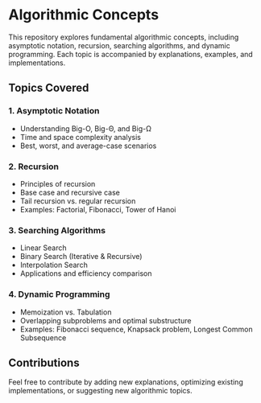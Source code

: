 # Algorithmic Concepts

This repository explores fundamental algorithmic concepts, including asymptotic notation, recursion, searching algorithms, and dynamic programming. Each topic is accompanied by explanations, examples, and implementations.

## Topics Covered

### 1. Asymptotic Notation

- Understanding Big-O, Big-Θ, and Big-Ω
- Time and space complexity analysis
- Best, worst, and average-case scenarios

### 2. Recursion

- Principles of recursion
- Base case and recursive case
- Tail recursion vs. regular recursion
- Examples: Factorial, Fibonacci, Tower of Hanoi

### 3. Searching Algorithms

- Linear Search
- Binary Search (Iterative & Recursive)
- Interpolation Search
- Applications and efficiency comparison

### 4. Dynamic Programming

- Memoization vs. Tabulation
- Overlapping subproblems and optimal substructure
- Examples: Fibonacci sequence, Knapsack problem, Longest Common Subsequence

## Contributions

Feel free to contribute by adding new explanations, optimizing existing implementations, or suggesting new algorithmic topics.
